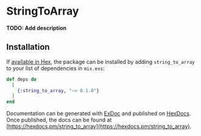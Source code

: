 # StringToArray

**TODO: Add description**

## Installation

If [available in Hex](https://hex.pm/docs/publish), the package can be installed
by adding `string_to_array` to your list of dependencies in `mix.exs`:

```elixir
def deps do
  [
    {:string_to_array, "~> 0.1.0"}
  ]
end
```

Documentation can be generated with [ExDoc](https://github.com/elixir-lang/ex_doc)
and published on [HexDocs](https://hexdocs.pm). Once published, the docs can
be found at [https://hexdocs.pm/string_to_array](https://hexdocs.pm/string_to_array).

